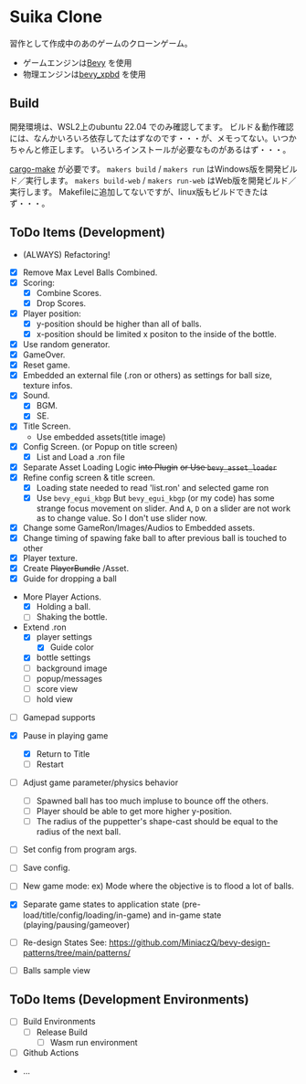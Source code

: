 # Suika Clone

習作として作成中のあのゲームのクローンゲーム。
- ゲームエンジンは[Bevy](https://bevyengine.org/) を使用
- 物理エンジンは[bevy_xpbd](https://github.com/Jondolf/bevy_xpbd) を使用


## Build

開発環境は、WSL2上のubuntu 22.04 でのみ確認してます。
ビルド＆動作確認には、なんかいろいろ依存してたはずなのです・・・が、メモってない。いつかちゃんと修正します。
いろいろインストールが必要なものがあるはず・・・。

[cargo-make](https://github.com/sagiegurari/cargo-make) が必要です。
`makers build` / `makers run` はWindows版を開発ビルド／実行します。
`makers build-web` / `makers run-web` はWeb版を開発ビルド／実行します。
Makefileに追加してないですが、linux版もビルドできたはず・・・。


## ToDo Items (Development)

- (ALWAYS) Refactoring!
- [x] Remove Max Level Balls Combined.
- [x] Scoring:
  - [x] Combine Scores.
  - [x] Drop Scores.
- [x] Player position:
  - [x] y-position should be higher than all of balls.
  - [x] x-position should be limited x positon to the inside of the bottle.
- [x] Use random generator.
- [x] GameOver.
- [x] Reset game.
- [x] Embedded an external file (.ron or others) as settings
  for ball size, texture infos.
- [x] Sound.
  - [x] BGM.
  - [x] SE.
- [x] Title Screen.
  - Use embedded assets(title image)
- [x] Config Screen. (or Popup on title screen)
  - [x] List and Load a .ron file
- [x] Separate Asset Loading Logic ~~into Plugin~~ ~~or Use `bevy_asset_loader`~~
- [x] Refine config screen & title screen.
  - [x] Loading state needed to read 'list.ron' and selected game ron
  - [x] Use `bevy_egui_kbgp`
    But `bevy_egui_kbgp` (or my code) has some strange focus movement on slider.
    And `A`, `D` on a slider are not work as to change value.
    So I don't use slider now.
- [x] Change some GameRon/Images/Audios to Embedded assets.
- [x] Change timing of spawing fake ball to after previous ball is touched to other
- [x] Player texture.
- [x] Create ~~PlayerBundle~~ /Asset.
- [x] Guide for dropping a ball
- More Player Actions.
  - [x] Holding a ball.
  - [ ] Shaking the bottle.
- Extend .ron
  - [x] player settings
    - [x] Guide color
  - [x] bottle settings
  - [ ] background image
  - [ ] popup/messages
  - [ ] score view
  - [ ] hold view
- [ ] Gamepad supports
- [x] Pause in playing game
  - [x] Return to Title
  - [ ] Restart
- [ ] Adjust game parameter/physics behavior
  - [ ] Spawned ball has too much impluse to bounce off the others.
  - [ ] Player should be able to get more higher y-position.
  - [ ] The radius of the puppetter's shape-cast should be equal to the radius of the next ball.
- [ ] Set config from program args.
- [ ] Save config.
- [ ] New game mode: ex) Mode where the objective is to flood a lot of balls.
- [x] Separate game states to
      application state (pre-load/title/config/loading/in-game) and
      in-game state (playing/pausing/gameover)
- [ ] Re-design States
      See: https://github.com/MiniaczQ/bevy-design-patterns/tree/main/patterns/
- [ ] Balls sample view



## ToDo Items (Development Environments)

- [ ] Build Environments
  - [ ] Release Build
    - [ ] Wasm run environment
- [ ] Github Actions
- ...
